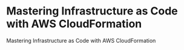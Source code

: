 # Mastering Infrastructure as Code with AWS CloudFormation
 Mastering Infrastructure as Code with AWS CloudFormation
